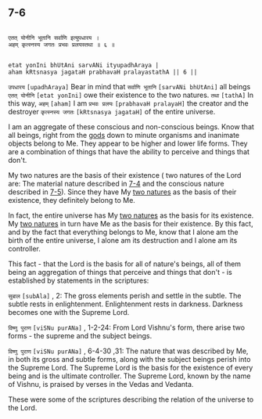 ## 7-6


```shloka-sa

एतत् योनीनि भूतानि सर्वाणि इत्युपधारय ।
अहम् कृत्स्नस्य जगतः प्रभवः प्रलयस्तथा ॥ ६ ॥

```
```shloka-sa-hk

etat yonIni bhUtAni sarvANi ityupadhAraya |
aham kRtsnasya jagataH prabhavaH pralayastathA || 6 ||

```
`उपधारय` `[upadhAraya]` Bear in mind that `सर्वाणि भूतानि` `[sarvANi bhUtAni]` all beings `एतत् योनीनि` `[etat yonIni]` owe their existence to the two natures. `तथा` `[tathA]` In this way, `अहम्` `[aham]` I am `प्रभवः प्रलयः` `[prabhavaH pralayaH]` the creator and the destroyer `कृत्स्नस्य जगतः` `[kRtsnasya jagataH]` of the entire universe.

I am an aggregate of these conscious and non-conscious beings. Know that all beings, right from the 
[gods](4-12.md#gods_and_other_powers)
 down to minute organisms and inanimate objects belong to Me. They appear to be higher and lower life forms. They are a combination of things that have the ability to perceive and things that don't.

<a name='TwoNatures_univrs_and_ultimate'></a> 
My two natures are the basis of their existence (
two natures of the Lord are: The material nature described in [7-4](7-4.md) and the conscious nature described in [7-5](7-5.md)). Since they have My 
[two natures](7-6.md#TwoNatures_univrs_and_ultimate)
 as the basis of their existence, they definitely belong to Me. 

In fact, the entire universe has My 
[two natures](7-6.md#TwoNatures_univrs_and_ultimate)
 as the basis for its existence. My 
[two natures](7-6.md#TwoNatures_univrs_and_ultimate)
 in turn have Me as the basis for their existence. By this fact, and by the fact that everything belongs to Me, know that I alone am the birth of the entire universe, I alone am its destruction and I alone am its controller. 

This fact - that the Lord is the basis for all of nature's beings, all of them being an aggregation of things that perceive and things that don't - is established by statements in the scriptures:

`सुबाल` `[subAla]` , 2:
 The gross elements perish and settle in the subtle. The subtle rests in enlightenment. Enlightenment rests in darkness. Darkness becomes one with the Supreme Lord.

`विष्णु पुराण` `[viSNu purANa]` , 1-2-24:
 From Lord Vishnu's form, there arise two forms - the supreme and the subject beings.

`विष्णु पुराण` `[viSNu purANa]` , 6-4-30
,31: The nature that was described by Me, in both its gross and subtle forms, along with the subject beings perish into the Supreme Lord. The Supreme Lord is the basis for the existence of every being and is the ultimate controller. The Supreme Lord, known by the name of Vishnu, is praised by verses in the Vedas and Vedanta.

These were some of the scriptures describing the relation of the universe to the Lord.


